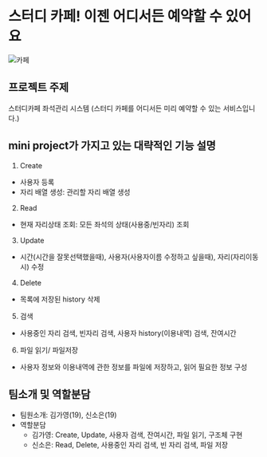 # 스터디 카페! 이젠 어디서든 예약할 수 있어요

![카페](https://cdn.pixabay.com/photo/2017/07/31/11/44/laptop-2557571_1280.jpg)

## 프로젝트 주제
스터디카페 좌석관리 시스템
(스터디 카페를 어디서든 미리 예약할 수 있는 서비스입니다.)

## mini project가 가지고 있는 대략적인 기능 설명
1. Create
* 사용자 등록 
* 자리 배열 생성: 관리할 자리 배열 생성

2. Read
* 현재 자리상태 조회: 모든 좌석의 상태(사용중/빈자리) 조회

3. Update
* 시간(시간을 잘못선택했을때), 사용자(사용자이름 수정하고 싶을때), 자리(자리이동시) 수정

4. Delete
* 목록에 저장된 history 삭제

5. 검색
* 사용중인 자리 검색, 빈자리 검색, 사용자 history(이용내역) 검색, 잔여시간

6. 파일 읽기/ 파일저장
* 사용자 정보와 이용내역에 관한 정보를 파일에 저장하고, 읽어 필요한 정보 구성

## 팀소개 및 역할분담
* 팀원소개: 김가영(19), 신소은(19)
* 역할분담
  + 김가영: Create, Update, 사용자 검색, 잔여시간, 파일 읽기, 구조체 구현
  + 신소은: Read, Delete, 사용중인 자리 검색, 빈 자리 검색, 파일 저장
